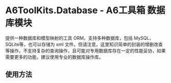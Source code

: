 ﻿# A6ToolKits.Database - A6工具箱 数据库模块

提供一种数据库和模型映射的工具 ORM，支持多种数据库，包括 MySQL、SQLite等，也可以存储为 xml 文件。但请注意，这里知识简单的封装的增删改查等操作，不支持复杂的查询操作，且可能对专用数据库存在一定的性能妥协，如果需要更多的功能，建议使用专业的数据库操作库。

## 使用方法

